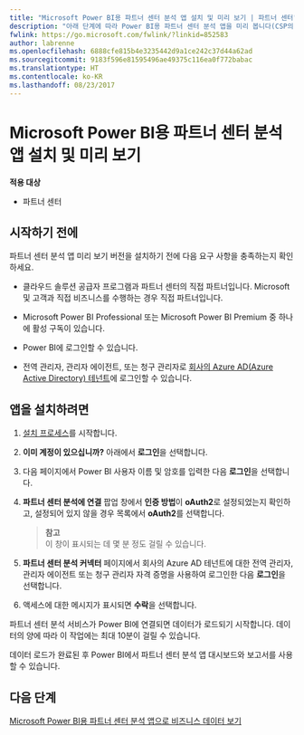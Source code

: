 ```yaml
---
title: "Microsoft Power BI용 파트너 센터 분석 앱 설치 및 미리 보기 | 파트너 센터"
description: "아래 단계에 따라 Power BI용 파트너 센터 분석 앱을 미리 봅니다(CSP의 직접 파트너용).b"
fwlink: https://go.microsoft.com/fwlink/?linkid=852583
author: labrenne
ms.openlocfilehash: 6888cfe815b4e3235442d9a1ce242c37d44a62ad
ms.sourcegitcommit: 9183f596e81595496ae49375c116ea0f772babac
ms.translationtype: HT
ms.contentlocale: ko-KR
ms.lasthandoff: 08/23/2017
---
```

# <a name="install-and-preview-the-partner-center-analytics-app-for-microsoft-power-bi"></a>Microsoft Power BI용 파트너 센터 분석 앱 설치 및 미리 보기

**적용 대상**

-   파트너 센터

## <a name="before-you-begin"></a>시작하기 전에

파트너 센터 분석 앱 미리 보기 버전을 설치하기 전에 다음 요구 사항을 충족하는지 확인하세요.

-   클라우드 솔루션 공급자 프로그램과 파트너 센터의 직접 파트너입니다. Microsoft 및 고객과 직접 비즈니스를 수행하는 경우 직접 파트너입니다.

-   Microsoft Power BI Professional 또는 Microsoft Power BI Premium 중 하나에 활성 구독이 있습니다.

-   Power BI에 로그인할 수 있습니다.

-   전역 관리자, 관리자 에이전트, 또는 청구 관리자로 [회사의 Azure AD(Azure Active Directory) 테넌트](azure-active-directory-tenants-and-partner-center.md)에 로그인할 수 있습니다.

## <a name="to-install-the-app"></a>앱을 설치하려면

1. [설치 프로세스](https://app.powerbi.com/getdata/services/partneranalytics?cpcode=PartnerCenterAnalytics&getDataForceConnect=true&alwaysPromptForContentProviderCreds=true)를 시작합니다.

2. **이미 계정이 있으십니까?** 아래에서 **로그인**을 선택합니다. 

3.  다음 페이지에서 Power BI 사용자 이름 및 암호를 입력한 다음 **로그인**을 선택합니다. 

4.  **파트너 센터 분석에 연결** 팝업 창에서 **인증 방법**이 **oAuth2**로 설정되었는지 확인하고, 설정되어 있지 않을 경우 목록에서 **oAuth2**를 선택합니다. 

    >**참고**<br> 이 창이 표시되는 데 몇 분 정도 걸릴 수 있습니다.

5.  **파트너 센터 분석 커넥터** 페이지에서 회사의 Azure AD 테넌트에 대한 전역 관리자, 관리자 에이전트 또는 청구 관리자 자격 증명을 사용하여 로그인한 다음 **로그인**을 선택합니다.
 
6.  액세스에 대한 메시지가 표시되면 **수락**을 선택합니다. 

파트너 센터 분석 서비스가 Power BI에 연결되면 데이터가 로드되기 시작합니다. 데이터의 양에 따라 이 작업에는 최대 10분이 걸릴 수 있습니다. 

데이터 로드가 완료된 후 Power BI에서 파트너 센터 분석 앱 대시보드와 보고서를 사용할 수 있습니다.

## <a name="next-steps"></a>다음 단계

[Microsoft Power BI용 파트너 센터 분석 앱으로 비즈니스 데이터 보기](power-bi-app-for-direct-partners-use.md)
